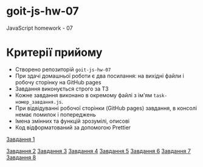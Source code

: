 # goit-js-hw-07
JavaScript homework - 07

# Критерії прийому

- Створено репозиторій `goit-js-hw-07`
- При здачі домашньої роботи є два посилання: на вихідні файли і робочу сторінку
  на GitHub pages
- Завдання виконується строго за ТЗ
- Кожне завдання виконано в окремому файлі з ім'ям `task-номер_завдання.js`.
- При відвідуванні робочої сторінки (GitHub pages) завдання, в консолі немає
  помилок і попереджень
- Імена змінних та функцій зрозумілі, описові
- Код відформатований за допомогою Prettier

[Завдання 1](task-1.md)

[Завдання 2](task-2.md)
[Завдання 3](task-3.md)
[Завдання 4](task-4.md)
[Завдання 5](task-5.md)
[Завдання 6](task-6.md)
[Завдання 7](task-7.md)
[Завдання 8](task-8.md)
